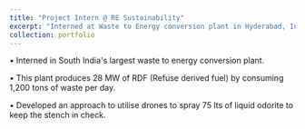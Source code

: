 ```yaml
---
title: "Project Intern @ RE Sustainability"
excerpt: "Interned at Waste to Energy conversion plant in Hyderabad, Ind<br/><img src='/images/ramky.png'>"
collection: portfolio
---
```


• Interned in South India's largest waste to energy conversion plant.

• This plant produces 28 MW of RDF (Refuse derived fuel) by consuming 1,200 tons of waste per day.

• Developed an approach to utilise drones to spray 75 lts of liquid odorite to keep the stench in check.

